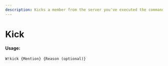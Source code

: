 ```yaml
---
description: Kicks a member from the server you've executed the command
---
```


# Kick

#### Usage:

```text
W!kick {Mention} {Reason (optional)}
```



